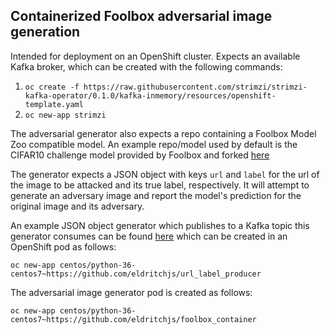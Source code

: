 ## Containerized Foolbox adversarial image generation

Intended for deployment on an OpenShift cluster. Expects an available Kafka broker, which can be created with the following commands:

1. `oc create -f https://raw.githubusercontent.com/strimzi/strimzi-kafka-operator/0.1.0/kafka-inmemory/resources/openshift-template.yaml`
2. `oc new-app strimzi`

The adversarial generator also expects a repo containing a Foolbox Model Zoo compatible model. An example repo/model used by default is the CIFAR10 challenge model provided by Foolbox and forked [here](https://github.com/EldritchJS/cifar10_challenge)

The generator expects a JSON object with keys `url` and `label` for the url of the image to be attacked and its true label, respectively. It will attempt to generate an adversary image and report the model's prediction for the original image and its adversary.

An example JSON object generator which publishes to a Kafka topic this generator consumes can be found [here](https://github.com/EldritchJS/url_label_producer) which can be created in an OpenShift pod as follows:

`oc new-app centos/python-36-centos7~https://github.com/eldritchjs/url_label_producer`


The adversarial image generator pod is created as follows:

`oc new-app centos/python-36-centos7~https://github.com/eldritchjs/foolbox_container`
